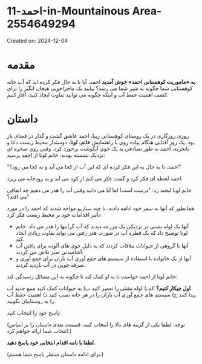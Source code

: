 # احمد-11-in-Mountainous Area-2554649294

Created on: 2024-12-04

**مقدمه**
=================

**به «ماموریت کوهستانی احمد» خوش آمدید**
احمد، آیا تا به حال فکر کرده اید که آب خانه کوهستانی شما چگونه به شیر شما می رسد؟ بیایید یک ماجراجویی هیجان انگیز را برای کشف اهمیت حفظ آب و اینکه چگونه می توانید تفاوت ایجاد کنید، آغاز کنیم.

**داستان**
==========

روزی روزگاری در یک روستای کوهستانی زیبا، احمد عاشق گشت و گذار در فضای باز بود. یک روز آفتابی هنگام پیاده روی با راهنمایش **خانم. لونا**، دوستدار محیط زیست دانا و باتجربه، احمد به طور تصادفی به یک جوی آبگوشت برخورد کرد. وقتی روی صخره ای نزدیک نشسته بودند، خانم لونا از احمد پرسید:

"احمد، تا به حال به این فکر کرده ای که این آب از کجا می آید و به کجا می رود؟"

احمد لحظه ای فکر کرد و گفت: فکر می کنم از کوه می آید و به رودخانه می ریزد.

خانم لونا لبخند زد: "درست است! اما آیا می دانید وقتی آب را هدر می دهیم چه اتفاقی می افتد؟"

همانطور که آنها به سفر خود ادامه دادند، با چند سناریو مواجه شدند که احمد را در مورد تأثیر اقدامات خود بر محیط زیست فکر کرد:

* آنها یک لوله نشتی در نزدیکی یک مزرعه دیدند که آب گرانبها را هدر می داد. خانم لونا توضیح داد که یک قطره آب در صورت هدر رفتن می تواند تفاوت زیادی ایجاد کند.
* آنها با گروهی از حیوانات ملاقات کردند که به دلیل جوی های آلوده برای یافتن آب آشامیدنی تمیز تلاش می کردند.
* آنها از یک خانواده با استفاده از سیستم های جمع آوری آب باران برای جمع آوری و صرفه جویی در آب بازدید کردند.

خانم لونا از احمد خواست تا به او کمک کند تا چگونه به این مسائل رسیدگی کند:

**اول چیکار کنیم؟**
الف) لوله نشتی را تعمیر کنید
ب) به حیوانات کمک کنید منبع جدید آب پیدا کنند
ج) سیستم های جمع آوری آب باران را در هر خانه نصب کنید
د) اهمیت حفظ آب را به روستاییان بگویید

پاسخ خود را انتخاب کنید:

(توجه: لطفا یکی از گزینه های بالا را انتخاب کنید. قسمت بعدی داستان را بر اساس انتخاب شما ارائه خواهم کرد.)

**لطفا با نامه اقدام انتخابی خود پاسخ دهید.**

(برای ادامه داستان منتظر پاسخ شما هستم.)